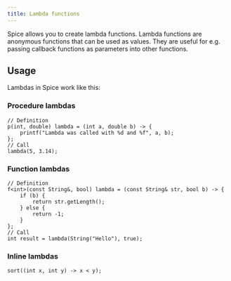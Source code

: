 ```yaml
---
title: Lambda functions
---
```


Spice allows you to create lambda functions. Lambda functions are anonymous functions that can be used as values.
They are useful for e.g. passing callback functions as parameters into other functions.

## Usage

Lambdas in Spice work like this:

### Procedure lambdas

```spice
// Definition
p(int, double) lambda = (int a, double b) -> {
    printf("Lambda was called with %d and %f", a, b);
};
// Call
lambda(5, 3.14);
```

### Function lambdas

```spice
// Definition
f<int>(const String&, bool) lambda = (const String& str, bool b) -> {
    if (b) {
        return str.getLength();
    } else {
        return -1;
    }
};
// Call
int result = lambda(String("Hello"), true);
```

### Inline lambdas

```spice
sort((int x, int y) -> x < y);
```
